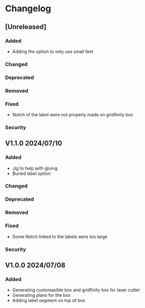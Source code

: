 # Changelog

## [Unreleased]

### Added
- Adding the option to only use small feet
### Changed
### Deprecated
### Removed
### Fixed
- Notch of the label were not properly made on gridfinity box
### Security

## V1.1.0 2024/07/10

### Added
- Jig to help with gluing
- Buried label option
### Changed
### Deprecated
### Removed
### Fixed
- Some Notch linked to the labels were too large
### Security

## V1.0.0 2024/07/08

### Added
- Generating customasible box and gridfinity box for laser cutter
- Generating plans for the box
- Adding label segment on top of box
